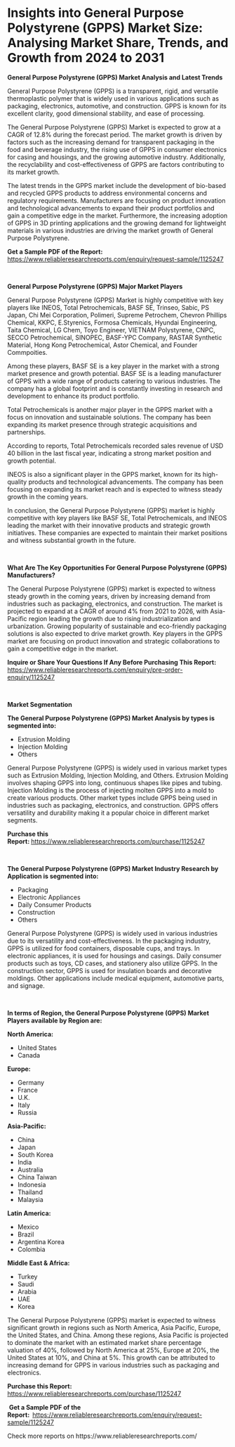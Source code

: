 <p><h1>Insights into General Purpose Polystyrene (GPPS) Market Size: Analysing Market Share, Trends, and Growth from 2024 to 2031</h1></p><p><strong>General Purpose Polystyrene (GPPS) Market Analysis and Latest Trends</strong></p>
<p><p>General Purpose Polystyrene (GPPS) is a transparent, rigid, and versatile thermoplastic polymer that is widely used in various applications such as packaging, electronics, automotive, and construction. GPPS is known for its excellent clarity, good dimensional stability, and ease of processing.</p><p>The General Purpose Polystyrene (GPPS) Market is expected to grow at a CAGR of 12.8% during the forecast period. The market growth is driven by factors such as the increasing demand for transparent packaging in the food and beverage industry, the rising use of GPPS in consumer electronics for casing and housings, and the growing automotive industry. Additionally, the recyclability and cost-effectiveness of GPPS are factors contributing to its market growth.</p><p>The latest trends in the GPPS market include the development of bio-based and recycled GPPS products to address environmental concerns and regulatory requirements. Manufacturers are focusing on product innovation and technological advancements to expand their product portfolios and gain a competitive edge in the market. Furthermore, the increasing adoption of GPPS in 3D printing applications and the growing demand for lightweight materials in various industries are driving the market growth of General Purpose Polystyrene.</p></p>
<p><strong>Get a Sample PDF of the Report:&nbsp;</strong> <a href="https://www.reliableresearchreports.com/enquiry/request-sample/1125247">https://www.reliableresearchreports.com/enquiry/request-sample/1125247</a></p>
<p>&nbsp;</p>
<p><strong>General Purpose Polystyrene (GPPS) Major Market Players</strong></p>
<p><p>General Purpose Polystyrene (GPPS) Market is highly competitive with key players like INEOS, Total Petrochemicals, BASF SE, Trinseo, Sabic, PS Japan, Chi Mei Corporation, Polimeri, Supreme Petrochem, Chevron Phillips Chemical, KKPC, E.Styrenics, Formosa Chemicals, Hyundai Engineering, Taita Chemical, LG Chem, Toyo Engineer, VIETNAM Polystyrene, CNPC, SECCO Petrochemical, SINOPEC, BASF-YPC Company, RASTAR Synthetic Material, Hong Kong Petrochemical, Astor Chemical, and Founder Commpoities.</p><p>Among these players, BASF SE is a key player in the market with a strong market presence and growth potential. BASF SE is a leading manufacturer of GPPS with a wide range of products catering to various industries. The company has a global footprint and is constantly investing in research and development to enhance its product portfolio.</p><p>Total Petrochemicals is another major player in the GPPS market with a focus on innovation and sustainable solutions. The company has been expanding its market presence through strategic acquisitions and partnerships.</p><p>According to reports, Total Petrochemicals recorded sales revenue of USD 40 billion in the last fiscal year, indicating a strong market position and growth potential.</p><p>INEOS is also a significant player in the GPPS market, known for its high-quality products and technological advancements. The company has been focusing on expanding its market reach and is expected to witness steady growth in the coming years.</p><p>In conclusion, the General Purpose Polystyrene (GPPS) market is highly competitive with key players like BASF SE, Total Petrochemicals, and INEOS leading the market with their innovative products and strategic growth initiatives. These companies are expected to maintain their market positions and witness substantial growth in the future.</p></p>
<p>&nbsp;</p>
<p><strong>What Are The Key Opportunities For General Purpose Polystyrene (GPPS) Manufacturers?</strong></p>
<p><p>The General Purpose Polystyrene (GPPS) market is expected to witness steady growth in the coming years, driven by increasing demand from industries such as packaging, electronics, and construction. The market is projected to expand at a CAGR of around 4% from 2021 to 2026, with Asia-Pacific region leading the growth due to rising industrialization and urbanization. Growing popularity of sustainable and eco-friendly packaging solutions is also expected to drive market growth. Key players in the GPPS market are focusing on product innovation and strategic collaborations to gain a competitive edge in the market.</p></p>
<p><strong>Inquire or Share Your Questions If Any Before Purchasing This Report:</strong> <a href="https://www.reliableresearchreports.com/enquiry/pre-order-enquiry/1125247">https://www.reliableresearchreports.com/enquiry/pre-order-enquiry/1125247</a></p>
<p>&nbsp;</p>
<p><strong>Market Segmentation</strong></p>
<p><strong>The General Purpose Polystyrene (GPPS) Market Analysis by types is segmented into:</strong></p>
<p><ul><li>Extrusion Molding</li><li>Injection Molding</li><li>Others</li></ul></p>
<p><p>General Purpose Polystyrene (GPPS) is widely used in various market types such as Extrusion Molding, Injection Molding, and Others. Extrusion Molding involves shaping GPPS into long, continuous shapes like pipes and tubing. Injection Molding is the process of injecting molten GPPS into a mold to create various products. Other market types include GPPS being used in industries such as packaging, electronics, and construction. GPPS offers versatility and durability making it a popular choice in different market segments.</p></p>
<p><strong>Purchase this Report:&nbsp;</strong><a href="https://www.reliableresearchreports.com/purchase/1125247">https://www.reliableresearchreports.com/purchase/1125247</a></p>
<p>&nbsp;</p>
<p><strong>The General Purpose Polystyrene (GPPS) Market Industry Research by Application is segmented into:</strong></p>
<p><ul><li>Packaging</li><li>Electronic Appliances</li><li>Daily Consumer Products</li><li>Construction</li><li>Others</li></ul></p>
<p><p>General Purpose Polystyrene (GPPS) is widely used in various industries due to its versatility and cost-effectiveness. In the packaging industry, GPPS is utilized for food containers, disposable cups, and trays. In electronic appliances, it is used for housings and casings. Daily consumer products such as toys, CD cases, and stationery also utilize GPPS. In the construction sector, GPPS is used for insulation boards and decorative moldings. Other applications include medical equipment, automotive parts, and signage.</p></p>
<p>&nbsp;</p>
<p><strong>In terms of Region, the General Purpose Polystyrene (GPPS) Market Players available by Region are:</strong></p>
<p>
    <p> <strong> North America: </strong>
        <ul>
            <li>United States</li>
            <li>Canada</li>
        </ul>
        </p> 
    <p> <strong> Europe: </strong>
        <ul>
            <li>Germany</li>
            <li>France</li>
            <li>U.K.</li>
            <li>Italy</li>
            <li>Russia</li>
        </ul>
        </p> 
    <p> <strong> Asia-Pacific: </strong>
        <ul>
            <li>China</li>
            <li>Japan</li>
            <li>South Korea</li>
            <li>India</li>
            <li>Australia</li>
            <li>China Taiwan</li>
            <li>Indonesia</li>
            <li>Thailand</li>
            <li>Malaysia</li>
        </ul>
        </p> 
    <p> <strong> Latin America: </strong>
        <ul>
            <li>Mexico</li>
            <li>Brazil</li>
            <li>Argentina Korea</li>
            <li>Colombia</li>
        </ul>
        </p> 
    <p> <strong> Middle East & Africa: </strong>
        <ul>
            <li>Turkey</li>
            <li>Saudi</li>
            <li>Arabia</li>
            <li>UAE</li>
            <li>Korea</li>
        </ul>
    </p>
    </p>
<p><p>The General Purpose Polystyrene (GPPS) market is expected to witness significant growth in regions such as North America, Asia Pacific, Europe, the United States, and China. Among these regions, Asia Pacific is projected to dominate the market with an estimated market share percentage valuation of 40%, followed by North America at 25%, Europe at 20%, the United States at 10%, and China at 5%. This growth can be attributed to increasing demand for GPPS in various industries such as packaging and electronics.</p></p>
<p><strong>Purchase this Report: </strong><a href="https://www.reliableresearchreports.com/purchase/1125247">https://www.reliableresearchreports.com/purchase/1125247</a></p>
<p>&nbsp;<strong>Get a Sample PDF of the Report:&nbsp;&nbsp;</strong><a href="https://www.reliableresearchreports.com/enquiry/request-sample/1125247">https://www.reliableresearchreports.com/enquiry/request-sample/1125247</a></p>
<p><strong></strong></p>
<p>Check more reports on https://www.reliableresearchreports.com/</p>